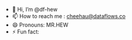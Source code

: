- 👋 Hi, I’m @df-hew
- 📫 How to reach me : cheehau@dataflows.co
- 😄 Pronouns: MR.HEW
- ⚡ Fun fact: 

<!---
df-hew/df-hew is a ✨ special ✨ repository because its `README.md` (this file) appears on your GitHub profile.
You can click the Preview link to take a look at your changes.
--->
